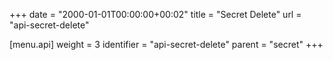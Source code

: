 +++
date = "2000-01-01T00:00:00+00:02"
title = "Secret Delete"
url = "api-secret-delete"

[menu.api]
  weight = 3
  identifier = "api-secret-delete"
  parent = "secret"
+++
